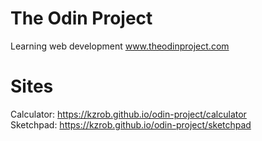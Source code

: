 # The Odin Project
Learning web development
www.theodinproject.com

# Sites
Calculator: https://kzrob.github.io/odin-project/calculator  
Sketchpad: https://kzrob.github.io/odin-project/sketchpad
